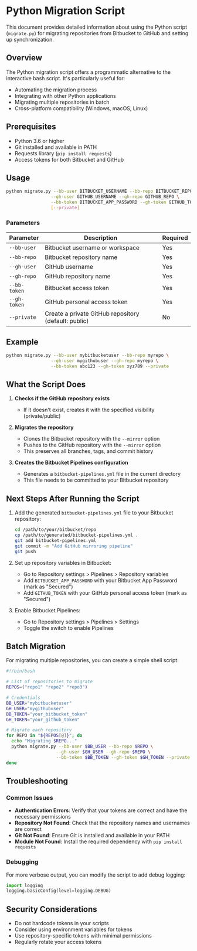 # Python Migration Script

This document provides detailed information about using the Python script (`migrate.py`) for migrating repositories from Bitbucket to GitHub and setting up synchronization.

## Overview

The Python migration script offers a programmatic alternative to the interactive bash script. It's particularly useful for:

- Automating the migration process
- Integrating with other Python applications
- Migrating multiple repositories in batch
- Cross-platform compatibility (Windows, macOS, Linux)

## Prerequisites

- Python 3.6 or higher
- Git installed and available in PATH
- Requests library (`pip install requests`)
- Access tokens for both Bitbucket and GitHub

## Usage

```bash
python migrate.py --bb-user BITBUCKET_USERNAME --bb-repo BITBUCKET_REPO \
                 --gh-user GITHUB_USERNAME --gh-repo GITHUB_REPO \
                 --bb-token BITBUCKET_APP_PASSWORD --gh-token GITHUB_TOKEN \
                 [--private]
```

### Parameters

| Parameter    | Description                                          | Required |
| ------------ | ---------------------------------------------------- | -------- |
| `--bb-user`  | Bitbucket username or workspace                      | Yes      |
| `--bb-repo`  | Bitbucket repository name                            | Yes      |
| `--gh-user`  | GitHub username                                      | Yes      |
| `--gh-repo`  | GitHub repository name                               | Yes      |
| `--bb-token` | Bitbucket access token                               | Yes      |
| `--gh-token` | GitHub personal access token                         | Yes      |
| `--private`  | Create a private GitHub repository (default: public) | No       |

## Example

```bash
python migrate.py --bb-user mybitbucketuser --bb-repo myrepo \
                 --gh-user mygithubuser --gh-repo myrepo \
                 --bb-token abc123 --gh-token xyz789 --private
```

## What the Script Does

1. **Checks if the GitHub repository exists**

   - If it doesn't exist, creates it with the specified visibility (private/public)

2. **Migrates the repository**

   - Clones the Bitbucket repository with the `--mirror` option
   - Pushes to the GitHub repository with the `--mirror` option
   - This preserves all branches, tags, and commit history

3. **Creates the Bitbucket Pipelines configuration**
   - Generates a `bitbucket-pipelines.yml` file in the current directory
   - This file needs to be committed to your Bitbucket repository

## Next Steps After Running the Script

1. Add the generated `bitbucket-pipelines.yml` file to your Bitbucket repository:

   ```bash
   cd /path/to/your/bitbucket/repo
   cp /path/to/generated/bitbucket-pipelines.yml .
   git add bitbucket-pipelines.yml
   git commit -m "Add GitHub mirroring pipeline"
   git push
   ```

2. Set up repository variables in Bitbucket:

   - Go to Repository settings > Pipelines > Repository variables
   - Add `BITBUCKET_APP_PASSWORD` with your Bitbucket App Password (mark as "Secured")
   - Add `GITHUB_TOKEN` with your GitHub personal access token (mark as "Secured")

3. Enable Bitbucket Pipelines:
   - Go to Repository settings > Pipelines > Settings
   - Toggle the switch to enable Pipelines

## Batch Migration

For migrating multiple repositories, you can create a simple shell script:

```bash
#!/bin/bash

# List of repositories to migrate
REPOS=("repo1" "repo2" "repo3")

# Credentials
BB_USER="mybitbucketuser"
GH_USER="mygithubuser"
BB_TOKEN="your_bitbucket_token"
GH_TOKEN="your_github_token"

# Migrate each repository
for REPO in "${REPOS[@]}"; do
  echo "Migrating $REPO..."
  python migrate.py --bb-user $BB_USER --bb-repo $REPO \
                   --gh-user $GH_USER --gh-repo $REPO \
                   --bb-token $BB_TOKEN --gh-token $GH_TOKEN --private
done
```

## Troubleshooting

### Common Issues

- **Authentication Errors**: Verify that your tokens are correct and have the necessary permissions
- **Repository Not Found**: Check that the repository names and usernames are correct
- **Git Not Found**: Ensure Git is installed and available in your PATH
- **Module Not Found**: Install the required dependency with `pip install requests`

### Debugging

For more verbose output, you can modify the script to add debug logging:

```python
import logging
logging.basicConfig(level=logging.DEBUG)
```

## Security Considerations

- Do not hardcode tokens in your scripts
- Consider using environment variables for tokens
- Use repository-specific tokens with minimal permissions
- Regularly rotate your access tokens
